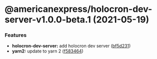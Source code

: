 # @americanexpress/holocron-dev-server-v1.0.0-beta.1 (2021-05-19)


### Features

* **holocron-dev-server:** add holocron dev server ([bf5d231](https://github.com/americanexpress/one-app-cli/commit/bf5d231c2c50c8ca2db4152e13d13eee0c149589))
* **yarn2:** update to yarn 2 ([f583464](https://github.com/americanexpress/one-app-cli/commit/f5834648f059cfa5297164b2f3636f963f9a1a6e))
